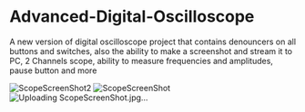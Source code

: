# Advanced-Digital-Oscilloscope
A new version of digital oscilloscope project that contains denouncers on all buttons and switches, also the ability to make a screenshot and stream it to PC, 2 Channels scope, ability to measure frequencies and amplitudes, pause button and more 



![ScopeScreenShot2](https://user-images.githubusercontent.com/52602216/117797807-1d662900-b259-11eb-8492-1eab77a517e5.jpg)
![ScopeScreenShot](https://user-images.githubusercontent.com/52602216/117797845-2820be00-b259-11eb-9a88-dfe70784cbe7.jpg)
![Uploading ScopeScreenShot.jpg…]()
